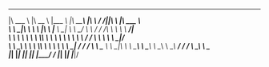  ________      ________      _________    ________   ___    ___  ___           _______      
|\   ___ \    |\   __  \    |\___   ___\ |\  _____\ |\  \  /  /||\  \         |\  ___ \     
\ \  \_|\ \   \ \  \|\  \   \|___ \  \_| \ \  \__/  \ \  \/  / /\ \  \        \ \   __/|    
 \ \  \ \\ \   \ \  \\\  \       \ \  \   \ \   __\  \ \    / /  \ \  \        \ \  \_|/__  
  \ \  \_\\ \   \ \  \\\  \       \ \  \   \ \  \_|   \/  /  /    \ \  \____    \ \  \_|\ \ 
   \ \_______\   \ \_______\       \ \__\   \ \__\  __/  / /       \ \_______\   \ \_______\
    \|_______|    \|_______|        \|__|    \|__| |\___/ /         \|_______|    \|_______|
                                                   \|___|/                                  
                                                                                            
                                                                                            

